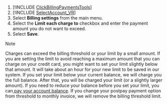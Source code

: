 1. [!INCLUDE [ClickBillingPaymentsTools](./ClickBillingPaymentsTools.md)]
1. [!INCLUDE [SelectAccount_VR](./SelectAccount_VR.md)]
1. Select **Billing settings** from the main menu.
1. Select the **Limit each charge to** checkbox and enter the payment amount you do not want to exceed.
1. Select **Save**.

> [!NOTE]
> Charges can exceed the billing threshold or your limit by a small amount. If you are setting the limit to avoid reaching a maximum amount that you can charge on your credit card, you might want to set your limit slightly below that amount.
> It will take about an hour for your new limit to be saved in our system.
> If you set your limit below your current balance, we will charge you the full balance. After that, you will be charged your limit (or a slightly larger amount). If you need to reduce your balance before you set your limit, you can[ pay your account balance](../hlp_BA_PROC_MakePayment.md).
> If you change your postpay payment option from threshold to monthly invoice, we will remove the billing threshold limit.


